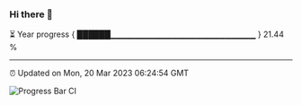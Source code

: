 ### Hi there 👋

⏳ Year progress { ██████▁▁▁▁▁▁▁▁▁▁▁▁▁▁▁▁▁▁▁▁▁▁▁▁ } 21.44 %

---

⏰ Updated on Mon, 20 Mar 2023 06:24:54 GMT

![Progress Bar CI](https://github.com/ZhaoGui/ZhaoGui/workflows/Progress%20Bar%20CI/badge.svg)
